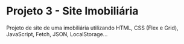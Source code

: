 # Projeto 3 - Site Imobiliária

Projeto de site de uma imobiliária utilizando HTML, CSS (Flex e Grid), JavaScript, Fetch, JSON, LocalStorage...